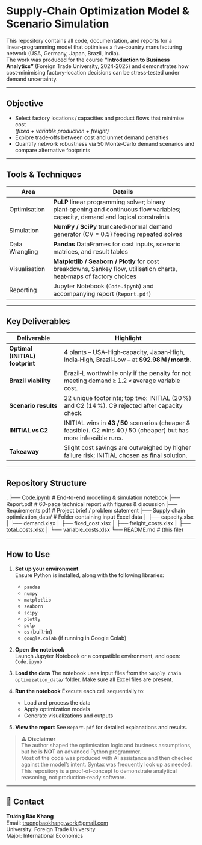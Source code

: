 # Supply‑Chain Optimization Model & Scenario Simulation

This repository contains all code, documentation, and reports for a linear‑programming model that optimises a five‑country manufacturing network (USA, Germany, Japan, Brazil, India).  
The work was produced for the course **“Introduction to Business Analytics”** (Foreign Trade University, 2024‑2025) and demonstrates how cost‑minimising factory‑location decisions can be stress‑tested under demand uncertainty.

---

## Objective
* Select factory locations / capacities and product flows that minimise cost  
  *(fixed + variable production + freight)*
* Explore trade‑offs between cost and unmet demand penalties
* Quantify network robustness via 50 Monte‑Carlo demand scenarios and compare alternative footprints

---

## Tools & Techniques
| Area | Details |
|------|---------|
| Optimisation | **PuLP** linear programming solver; binary plant‑opening and continuous flow variables; capacity, demand and logical constraints |
| Simulation | **NumPy / SciPy** truncated‑normal demand generator (CV = 0.5) feeding repeated solves |
| Data Wrangling | **Pandas** DataFrames for cost inputs, scenario matrices, and result tables |
| Visualisation | **Matplotlib / Seaborn / Plotly** for cost breakdowns, Sankey flow, utilisation charts, heat‑maps of factory choices |
| Reporting | Jupyter Notebook (`Code.ipynb`) and accompanying report (`Report.pdf`) |

---

## Key Deliverables
| Deliverable | Highlight |
|-------|---------|
| **Optimal (INITIAL) footprint** | 4 plants – USA‑High‑capacity, Japan‑High, India‑High, Brazil‑Low – at **\$92.98 M / month**. |
| **Brazil viability** | Brazil‑L worthwhile only if the penalty for not meeting demand ≥ 1.2 × average variable cost. |
| **Scenario results** | 22 unique footprints; top two: INITIAL (20 %) and C2 (14 %). C9 rejected after capacity check. |
| **INITIAL vs C2** | INITIAL wins in **43 / 50** scenarios (cheaper & feasible). C2 wins 40 / 50 (cheaper) but has more infeasible runs. |
| **Takeaway** | Slight cost savings are outweighed by higher failure risk; INITIAL chosen as final solution. |

---

## Repository Structure
.
├── Code.ipynb                        # End-to-end modelling & simulation notebook
├── Report.pdf                        # 60-page technical report with figures & discussion
├── Requirements.pdf                  # Project brief / problem statement
├── Supply chain optimization_data/   # Folder containing input Excel data
│   ├── capacity.xlsx
│   ├── demand.xlsx
│   ├── fixed_cost.xlsx
│   ├── freight_costs.xlsx
│   ├── total_costs.xlsx
│   └── variable_costs.xlsx
└── README.md                         # (this file)

---

## How to Use

1. **Set up your environment**  
   Ensure Python is installed, along with the following libraries:

   - `pandas`
   - `numpy`
   - `matplotlib`
   - `seaborn`
   - `scipy`
   - `plotly`
   - `pulp`
   - `os` (built-in)
   - `google.colab` (if running in Google Colab)

2. **Open the notebook**  
   Launch Jupyter Notebook or a compatible environment, and open: `Code.ipynb`
3. **Load the data**
   The notebook uses input files from the `Supply chain optimization_data/` folder. Make sure all Excel files are present.
4. **Run the notebook**
   Execute each cell sequentially to:
   - Load and process the data
   - Apply optimization models
   - Generate visualizations and outputs
5. **View the report**
   See `Report.pdf` for detailed explanations and results.
   
> ⚠️ **Disclaimer**  
> The author shaped the optimisation logic and business assumptions, but he is **NOT** an advanced Python programmer.  
> Most of the code was produced with AI assistance and then checked against the model’s intent. Syntax was frequently look up as needed.
> This repository is a proof‑of‑concept to demonstrate analytical reasoning, not production‑ready software.

---

## 👤 Contact

**Trương Bảo Khang**  
Email: truongbaokhang.work@gmail.com  
University: Foreign Trade University  
Major: International Economics  
